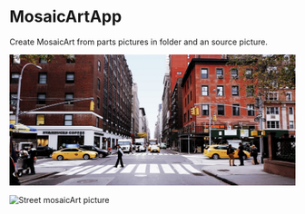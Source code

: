# MosaicArtApp
Create MosaicArt from parts pictures in folder and an source picture.

![Normal street picture](imgs/street.jpg "street")

![Street mosaicArt picture](imgs/result_pic.png "mosaicArt")

